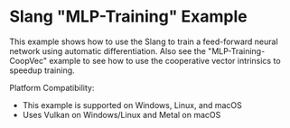 Slang "MLP-Training" Example
==========================

This example shows how to use the Slang to train a feed-forward neural network
using automatic differentiation. Also see the "MLP-Training-CoopVec" example
to see how to use the cooperative vector intrinsics to speedup training.

Platform Compatibility:
- This example is supported on Windows, Linux, and macOS
- Uses Vulkan on Windows/Linux and Metal on macOS
